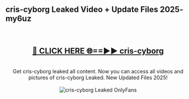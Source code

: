 <h2>cris-cyborg Leaked Video + Update Files 2025- my6uz</h2>
<br>
<div align="center">
<h2><a href="https://libra.edu.pl?cris-cyborg" rel="nofollow">🔴 CLICK HERE 🌐==►► cris-cyborg</a></h2>
<br>
Get cris-cyborg leaked all content. Now you can access all videos and pictures of cris-cyborg Leaked. New Updated Files 2025!
<br>
<br>
<a href="https://libra.edu.pl?cris-cyborg" rel="nofollow" data-target="animated-image.originalLink"><img src="https://i.ibb.co.com/WyWwxjT/player-gif2.gif" alt="cris-cyborg Leaked OnlyFans" style="max-width: 100%; display: inline-block;" data-target="animated-image.originalImage"></a>
</div>
<br>